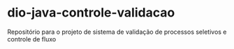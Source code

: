 # dio-java-controle-validacao
Repositório para o projeto de sistema de validação de processos seletivos e controle de fluxo
